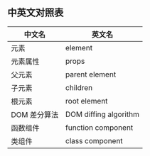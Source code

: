 ## 中英文对照表

| 中文名       | 英文名                |
| ------------ | --------------------- |
| 元素         | element               |
| 元素属性     | props                 |
| 父元素       | parent element        |
| 子元素       | children              |
| 根元素       | root element          |
| DOM 差分算法 | DOM diffing algorithm |
| 函数组件     | function component    |
| 类组件       | class component       |

